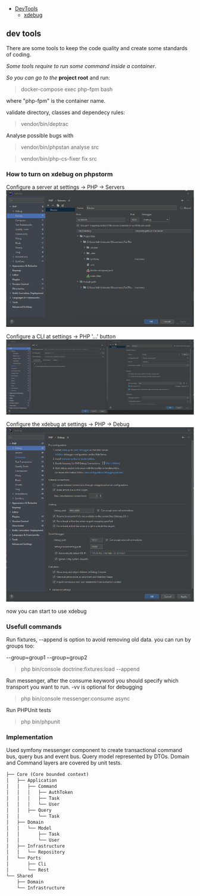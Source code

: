 - [DevTools](#dev-tools)
  - [xdebug](#how-to-turn-on-xdebug-on-phpstorm)


## dev tools
There are some tools to keep the code quality and create some standards of coding.

*Some tools require to run some command inside a container*.

*So you can go to the* **project root** and run:
> docker-compose exec php-fpm bash

where "php-fpm" is the container name.

validate directory, classes and dependecy rules:

> vendor/bin/deptrac

Analyse possible bugs with
> vendor/bin/phpstan analyse src

> vendor/bin/php-cs-fixer fix src

### How to turn on xdebug on phpstorm
Configure a server at settings -> PHP -> Servers
![img.png](docs/php_servers.png)

Configure a CLI at settings -> PHP '...' button
![img.png](docs/php_cli.png)

Configure the xdebug at settings -> PHP -> Debug
![img.png](docs/php_xdebug.png)

now you can start to use xdebug

### Usefull commands
Run fixtures, --append is option to avoid removing old data. you can run by groups too: 

--group=group1 --group=group2
> php bin/console doctrine:fixtures:load --append

Run messenger, after the consume keyword you should specify which transport you want to run. 
-vv is optional for debugging
> php bin/console messenger:consume async

Run PHPUnit tests
> php bin/phpunit


### Implementation
Used symfony messenger component to create transactional command bus, query bus and event bus.
Query model represented by DTOs. Domain and Command layers are covered by unit tests.

```
├── Core (Core bounded context)
│   ├── Application
│   │   ├── Command
│   │   │   ├── AuthToken
│   │   │   ├── Task
│   │   │   └── User
│   │   ├── Query
│   │       └── Task
│   ├── Domain
│   │   └── Model
│   │       ├── Task
│   │       └── User
│   ├── Infrastructure
│   │   └── Repository
│   └── Ports
│       ├── Cli
│       └── Rest
└── Shared
    ├── Domain
    └── Infrastructure

```